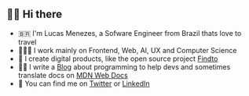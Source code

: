 ## 👋🏻 Hi there

- 🇧🇷 I'm Lucas Menezes, a Sofware Engineer from Brazil thats love to travel
- 👨🏼‍💻 I work mainly on Frontend, Web, AI, UX and Computer Science
- 🤍 I create digital products, like the open source project [Findto](https://github.com/lucasm/findto) 
- ✍🏻 I write a [Blog](https://dev.to/lucasm) about programming to help devs and sometimes translate docs on [MDN Web Docs](https://github.com/mdn/)
- 💬 You can find me on [Twitter](https://twitter.com/lucasmezs) or [LinkedIn](https://linkedin.com/in/lucasmezs)
